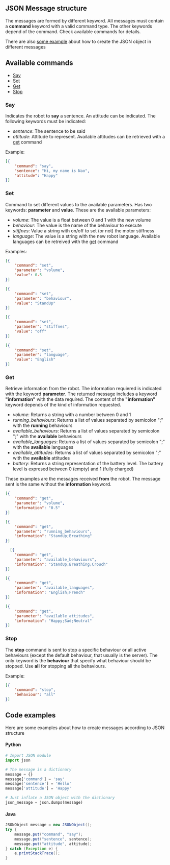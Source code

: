 ## JSON Message structure

The messages are formed by different keyword. All messages must contain a **command** keyword with a valid command type. The other keywords depend of the command. Check available commands for details.

There are also [some example](#code_example) about how to create the JSON object in different messages

## Available commands

*   [Say](#say_command)
*   [Set](#set_command)
*   [Get](#get_command)
*   [Stop](#stop_command)

### <a id="say_command"></a>Say

Indicates the robot to **say** a sentence. An attitude can be indicated. The following keywords must be indicated:

*   _sentence_: The sentence to be said
*   _attitude_: Attitude to represent. Available attitudes can be retrieved with a [get](#get_command) command

Example:

```json
[{
    "command": "say",
    "sentence": "Hi, my name is Nao",
    "attitude": "Happy"
}]
```

### <a id="set_command"></a>Set

Command to set different values to the available parameters. Has two keywords: **parameter** and **value**. These are the available parameters:

*   _volume_: The value is a float between 0 and 1 with the new volume
*   _behaviour_: The value is the name of the behaviour to execute
*   _stiffnes_: Value a string with on/off to set (or not) the motor stiffness
*   _language_: The value is a string with the new robot language. Available languages can be retreived with the [get](#get_command) command

Examples:

```json
[{
    "command": "set",
    "parameter": "volume",
    "value": 0.5
}]

[{
    "command": "set",
    "parameter": "behaviour",
    "value": "StandUp"
}]

[{
    "command": "set",
    "parameter": "stiffnes",
    "value": "off"
}]

[{
    "command": "set",
    "parameter": "language",
    "value": "English"
}]
```

### <a id="get_command"></a>Get

Retrieve information from the robot. The information requiered is indicated with the keyword **parameter**. The returned message includes a keyword **"information"** with the data required. The content of the **"information"** keyword depends of the kind of information requested.

*   _volume_: Returns a string with a number between 0 and 1
*   _running_behaviours_: Returns a list of values separated by semicolon ";" with the **running** behaviours
*   _available_behaviours_: Returns a list of values separated by semicolon ";" with the **available** behaviours
*   _available_languages_: Returns a list of values separated by semicolon ";" with the **available** languages
*   _available_attitudes_: Returns a list of values separated by semicolon ";" with the **available** attitudes
*   _battery_: Returns a string representation of the battery level. The battery level is expresed between 0 (empty) and 1 (fully charged)

These examples are the messages received **from** the robot. The message sent is the same without the **information** keyword.

```json
[{
    "command": "get",
    "parameter": "volume",
    "information": "0.5"
}]

[{
    "command": "get",
    "parameter": "running_behaviours",
    "information": "StandUp;Breathing"
}]

  [{
    "command": "get",
    "parameter": "available_behaviours",
    "information": "StandUp;Breathing;Crouch"
}]

[{
    "command": "get",
    "parameter": "available_languages",
    "information": "English;French"
}]

[{
    "command": "get",
    "parameter": "available_attitudes",
    "information": "Happy;Sad;Neutral"
}]
```

### <a id="stop_command"></a>Stop

The **stop** command is sent to stop a specific behaviour or all active behaviours (except the default behaviour, that usually is the server). The only keyword is the **behaviour** that specify what behaviour should be stopped. Use **all** for stopping all the behaviours.

Example:

```json
[{
    "command": "stop",
    "behaviour": "all"
}]
```

## <a id="code_example"></a>Code examples

Here are some examples about how to create messages according to JSON structure

#### Python

```python
# Import JSON module
import json

# The message is a dictionary
message = {}
message['command'] = 'say'
message['sentence'] = 'Hello'
message['attitude'] = 'Happy'

# Just inflate a JSON object with the dictionary
json_message = json.dumps(message)
```

#### Java

```java
JSONObject message = new JSONObject();
try {
    message.put("command", "say");
    message.put("sentence", sentence);
    message.put("attitude", attitude);
} catch (Exception e) {
    e.printStackTrace();
}
```
